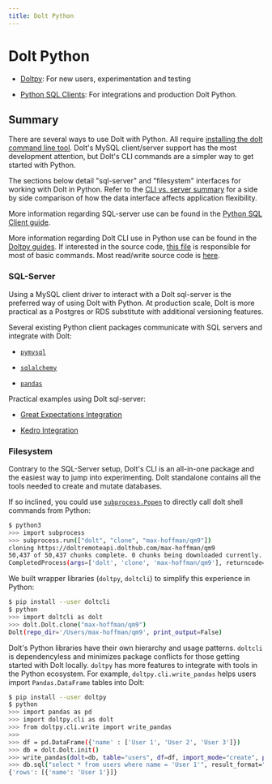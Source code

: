 ```yaml
---
title: Dolt Python
---
```


# Dolt Python

- [Doltpy](./doltpy.md): For new users, experimentation and testing

- [Python SQL Clients](./sql_clients.md): For integrations and production Dolt Python.

## Summary

There are several ways to use Dolt with Python. All require
[installing the dolt command line tool](../../getting-started/installation.md).
Dolt's MySQL client/server support has the most development attention,
but Dolt's CLI commands are a simpler way to get started
with Python.

The sections below detail "sql-server" and "filesystem" interfaces for
working with Dolt in Python. Refer to the [CLI vs. server summary](../../interfaces/compare_cli.md)
for a side by side comparison of how the data interface affects
application flexibility.

More information regarding SQL-server use can be found in the [Python
SQL Client guide](./sql_clients.md).

More information regarding Dolt CLI use in Python use can be found in the [Doltpy
guides](./doltpy.md). If interested in the source code, [this
file](https://github.com/dolthub/doltcli/blob/main/doltcli/dolt.py)
is responsible for most of basic commands. Most read/write source code is
[here](https://github.com/dolthub/doltcli/blob/main/doltcli/utils.py).

### SQL-Server

Using a MySQL client driver to interact with
a Dolt sql-server is the preferred way of
using Dolt with Python. At production scale, Dolt is more practical
as a Postgres or RDS substitute with additional
versioning features.

Several existing Python client packages communicate with SQL servers
and integrate with Dolt:

- [`pymysql`](https://pymysql.readthedocs.io/en/latest/user/examples.html)

- [`sqlalchemy`](https://docs.sqlalchemy.org/en/14/dialects/mysql.html)

- [`pandas`](https://pandas.pydata.org/docs/reference/api/pandas.DataFrame.to_sql.html)

Practical examples using Dolt sql-server:

- [Great Expectations Integration](https://www.dolthub.com/blog/2021-06-15-great-expectations-plus-dolt/)

- [Kedro Integration](https://www.dolthub.com/blog/2021-06-16-kedro-dolt-plugin/)

### Filesystem

Contrary to the SQL-Server setup, Dolt's CLI is an all-in-one package
and the easiest way to jump into experimenting. Dolt standalone contains all the
tools needed to create and mutate databases.

If so inclined, you could use
[`subprocess.Popen`](https://docs.python.org/3/library/subprocess.html)
to directly call dolt shell commands from Python:

```bash
$ python3
>>> import subprocess
>>> subprocess.run(["dolt", "clone", "max-hoffman/qm9"])
cloning https://doltremoteapi.dolthub.com/max-hoffman/qm9
50,437 of 50,437 chunks complete. 0 chunks being downloaded currently.
CompletedProcess(args=['dolt', 'clone', 'max-hoffman/qm9'], returncode=0)
```

We built wrapper libraries (`doltpy`, `doltcli`) to simplify this experience in Python:

```bash
$ pip install --user doltcli
$ python
>>> import doltcli as dolt
>>> dolt.Dolt.clone("max-hoffman/qm9")
Dolt(repo_dir='/Users/max-hoffman/qm9', print_output=False)
```

Dolt's Python libraries have their own hierarchy and usage patterns.
`doltcli` is dependencyless and minimizes
package conflicts for those getting started with Dolt locally.
`doltpy` has more features to integrate with
tools in the Python ecosystem. For example, `doltpy.cli.write_pandas`
helps users import `Pandas.DataFrame` tables into Dolt:

```bash
$ pip install --user doltpy
$ python
>>> import pandas as pd
>>> import doltpy.cli as dolt
>>> from doltpy.cli.write import write_pandas
>>>
>>> df = pd.DataFrame({'name' : ['User 1', 'User 2', 'User 3']})
>>> db = dolt.Dolt.init()
>>> write_pandas(dolt=db, table="users", df=df, import_mode="create", primary_key=["name"])
>>> db.sql("select * from users where name = 'User 1'", result_format="json")
{'rows': [{'name': 'User 1'}]}
```
